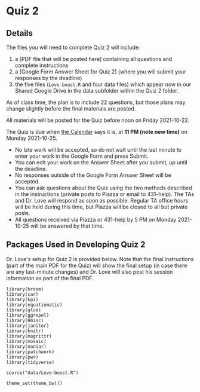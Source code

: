 # Quiz 2 

## Details

The files you will need to complete Quiz 2 will include:

1. a [PDF file that will be posted here] containing all questions and complete instructions
2. a [Google Form Answer Sheet for Quiz 2] (where you will submit your responses by the deadline)
3. the five files (`Love-boost.R` and four data files) which appear now in our Shared Google Drive in the data subfolder within the Quiz 2 folder.

As of class time, the plan is to include 22 questions, but those plans may change slightly before the final materials are posted.

All materials will be posted for the Quiz before noon on Friday 2021-10-22. 

The Quiz is due when [the Calendar](https://thomaselove.github.io/431/calendar.html) says it is, at **11 PM (note new time)** on Monday 2021-10-25. 

- No late work will be accepted, so do not wait until the last minute to enter your work in the Google Form and press Submit. 
- You can edit your work on the Answer Sheet after you submit, up until the deadline. 
- No responses outside of the Google Form Answer Sheet will be accepted.
- You can ask questions about the Quiz using the two methods described in the instructions (private posts to Piazza or email to 431-help). The TAs and Dr. Love will respond as soon as possible. Regular TA office hours will be held during this time, but Piazza will be closed to all but private posts.
- All questions received via Piazza or 431-help by 5 PM on Monday 2021-10-25 will be answered by that time.

## Packages Used in Developing Quiz 2

Dr. Love's setup for Quiz 2 is provided below. Note that the final instructions (part of the main PDF for the Quiz) will show the final setup (in case there are any last-minute changes) and Dr. Love will also post his session information as part of the final PDF.

```
library(broom)
library(car)
library(Epi)
library(equatiomatic)
library(glue)
library(ggrepel)
library(Hmisc)
library(janitor)
library(knitr)
library(magrittr)
library(mosaic)
library(naniar)
library(patchwork)
library(pwr)
library(tidyverse)

source("data/Love-boost.R")

theme_set(theme_bw())
```
